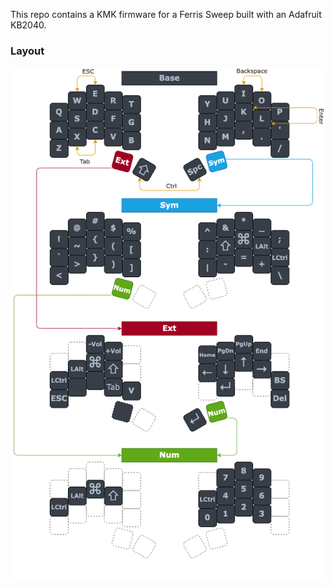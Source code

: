 This repo contains a KMK firmware for a Ferris Sweep built with an Adafruit KB2040.

### Layout

![](./layout.png)
